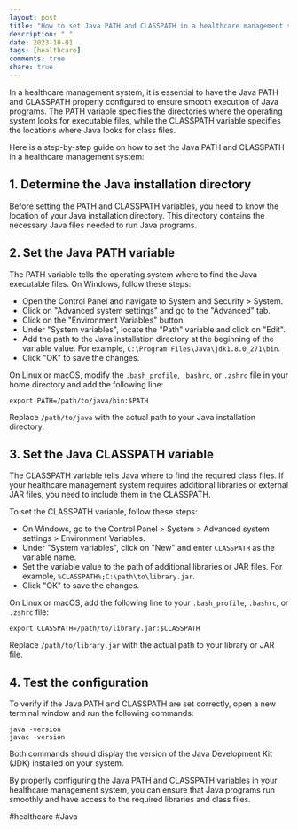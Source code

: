 ```yaml
---
layout: post
title: "How to set Java PATH and CLASSPATH in a healthcare management system"
description: " "
date: 2023-10-01
tags: [healthcare]
comments: true
share: true
---
```


In a healthcare management system, it is essential to have the Java PATH and CLASSPATH properly configured to ensure smooth execution of Java programs. The PATH variable specifies the directories where the operating system looks for executable files, while the CLASSPATH variable specifies the locations where Java looks for class files.

Here is a step-by-step guide on how to set the Java PATH and CLASSPATH in a healthcare management system:

## 1. Determine the Java installation directory

Before setting the PATH and CLASSPATH variables, you need to know the location of your Java installation directory. This directory contains the necessary Java files needed to run Java programs.

## 2. Set the Java PATH variable

The PATH variable tells the operating system where to find the Java executable files. On Windows, follow these steps:

- Open the Control Panel and navigate to System and Security > System.
- Click on "Advanced system settings" and go to the "Advanced" tab.
- Click on the "Environment Variables" button.
- Under "System variables", locate the "Path" variable and click on "Edit".
- Add the path to the Java installation directory at the beginning of the variable value. For example, `C:\Program Files\Java\jdk1.8.0_271\bin`.
- Click "OK" to save the changes.

On Linux or macOS, modify the `.bash_profile`, `.bashrc`, or `.zshrc` file in your home directory and add the following line:

```shell
export PATH=/path/to/java/bin:$PATH
```

Replace `/path/to/java` with the actual path to your Java installation directory.

## 3. Set the Java CLASSPATH variable

The CLASSPATH variable tells Java where to find the required class files. If your healthcare management system requires additional libraries or external JAR files, you need to include them in the CLASSPATH.

To set the CLASSPATH variable, follow these steps:

- On Windows, go to the Control Panel > System > Advanced system settings > Environment Variables.
- Under "System variables", click on "New" and enter `CLASSPATH` as the variable name.
- Set the variable value to the path of additional libraries or JAR files. For example, `%CLASSPATH%;C:\path\to\library.jar`.
- Click "OK" to save the changes.

On Linux or macOS, add the following line to your `.bash_profile`, `.bashrc`, or `.zshrc` file:

```shell
export CLASSPATH=/path/to/library.jar:$CLASSPATH
```

Replace `/path/to/library.jar` with the actual path to your library or JAR file.

## 4. Test the configuration

To verify if the Java PATH and CLASSPATH are set correctly, open a new terminal window and run the following commands:

```shell
java -version
javac -version
```

Both commands should display the version of the Java Development Kit (JDK) installed on your system.

By properly configuring the Java PATH and CLASSPATH variables in your healthcare management system, you can ensure that Java programs run smoothly and have access to the required libraries and class files.

#healthcare #Java